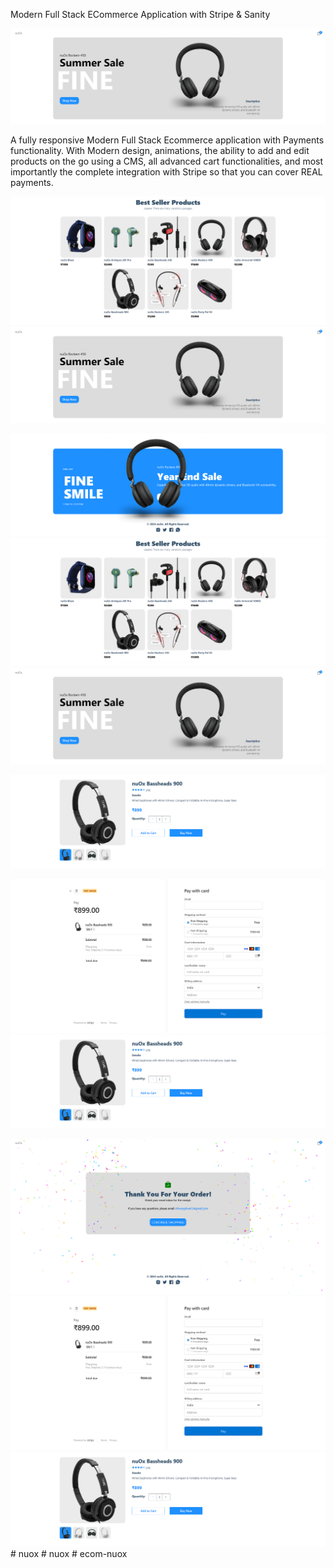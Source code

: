 Modern Full Stack ECommerce Application with Stripe & Sanity

![alt text](<Screenshot (386).png>)

 A fully responsive Modern Full Stack Ecommerce application with Payments functionality. With Modern design, animations, the ability to add and edit products on the go using a CMS, all advanced cart functionalities, and most importantly the complete integration with Stripe so that you can cover REAL payments. 

 ![alt text](<Screenshot (388).png>) ![alt text](<Screenshot (386)-1.png>)

 ![alt text](<Screenshot (391).png>) ![alt text](<Screenshot (388)-1.png>) ![alt text](<Screenshot (386)-2.png>)

 ![alt text](<Screenshot (392).png>)

 ![alt text](<Screenshot (393).png>) ![alt text](<Screenshot (392)-1.png>)

 ![alt text](<Screenshot (395).png>) ![alt text](<Screenshot (393)-1.png>) ![alt text](<Screenshot (392)-2.png>)#   n u o x 
 
 #   n u o x 
 
 #   e c o m - n u o x 
 
 
